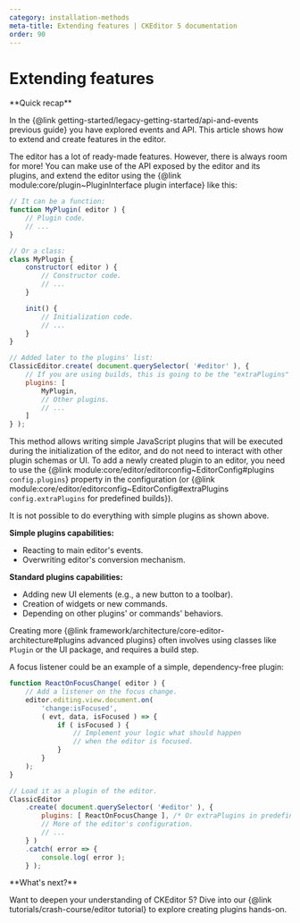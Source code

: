 ```yaml
---
category: installation-methods
meta-title: Extending features | CKEditor 5 documentation
order: 90
---
```


# Extending features

<info-box hint>
**Quick recap**

In the {@link getting-started/legacy-getting-started/api-and-events previous guide} you have explored events and API. This article shows how to extend and create features in the editor.
</info-box>

The editor has a lot of ready-made features. However, there is always room for more! You can make use of the API exposed by the editor and its plugins, and extend the editor using the {@link module:core/plugin~PluginInterface plugin interface} like this:

```js
// It can be a function:
function MyPlugin( editor ) {
	// Plugin code.
	// ...
}

// Or a class:
class MyPlugin {
	constructor( editor ) {
		// Constructor code.
		// ...
	}

	init() {
		// Initialization code.
		// ...
	}
}

// Added later to the plugins' list:
ClassicEditor.create( document.querySelector( '#editor' ), {
	// If you are using builds, this is going to be the "extraPlugins" property.
	plugins: [
		MyPlugin,
		// Other plugins.
		// ...
	]
} );
```

This method allows writing simple JavaScript plugins that will be executed during the initialization of the editor, and do not need to interact with other plugin schemas or UI. To add a newly created plugin to an editor, you need to use the {@link module:core/editor/editorconfig~EditorConfig#plugins `config.plugins`} property in the configuration (or {@link module:core/editor/editorconfig~EditorConfig#extraPlugins `config.extraPlugins` for predefined builds}).

<info-box warning>

It is not possible to do everything with simple plugins as shown above.

**Simple plugins capabilities:**

* Reacting to main editor's events.
* Overwriting editor's conversion mechanism.

**Standard plugins capabilities:**

* Adding new UI elements (e.g., a new button to a toolbar).
* Creation of widgets or new commands.
* Depending on other plugins' or commands' behaviors.

Creating more {@link framework/architecture/core-editor-architecture#plugins advanced plugins} often involves using classes like `Plugin` or the UI package, and requires a build step.

</info-box>

A focus listener could be an example of a simple, dependency-free plugin:

```js
function ReactOnFocusChange( editor ) {
	// Add a listener on the focus change.
	editor.editing.view.document.on(
		'change:isFocused',
		( evt, data, isFocused ) => {
			if ( isFocused ) {
				// Implement your logic what should happen
				// when the editor is focused.
			}
		}
	);
}

// Load it as a plugin of the editor.
ClassicEditor
	.create( document.querySelector( '#editor' ), {
		plugins: [ ReactOnFocusChange ], /* Or extraPlugins in predefined builds. */
		// More of the editor's configuration.
		// ...
	} )
	.catch( error => {
		console.log( error );
	} );
```

<info-box hint>
**What's next?**

Want to deepen your understanding of CKEditor 5? Dive into our {@link tutorials/crash-course/editor tutorial} to explore creating plugins hands-on.

</info-box>
